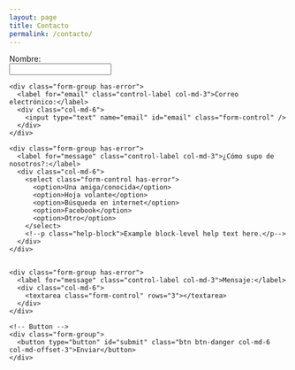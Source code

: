 ```yaml
---
layout: page
title: Contacto
permalink: /contacto/
---
```


<div class="container">
  <form class="form-horizontal">
    <!-- Input group -->
    <div class="form-group has-error">
      <label for="name" class="control-label col-md-3">Nombre:</label>
      <div class="col-md-6">
        <input type="text" class="form-control" name="name" id="name" />
      </div>
    </div>

    <div class="form-group has-error">
      <label for="email" class="control-label col-md-3">Correo electrónico:</label>
      <div class="col-md-6">
        <input type="text" name="email" id="email" class="form-control" />
      </div>
    </div>

    <div class="form-group has-error">
      <label for="message" class="control-label col-md-3">¿Cómo supo de nosotros?:</label>
      <div class="col-md-6">
        <select class="form-control has-error">
          <option>Una amiga/conocida</option>
          <option>Hoja volante</option>
          <option>Búsqueda en internet</option>
          <option>Facebook</option>
          <option>Otro</option>
        </select>
        <!--p class="help-block">Example block-level help text here.</p-->
      </div>
    </div>


    <div class="form-group has-error">
      <label for="message" class="control-label col-md-3">Mensaje:</label>
      <div class="col-md-6">
        <textarea class="form-control" rows="3"></textarea>
      </div>
    </div>

    <!-- Button -->
    <div class="form-group">
      <button type="button" id="submit" class="btn btn-danger col-md-6 col-md-offset-3">Enviar</button>
    </div>
  </form>
</div>

